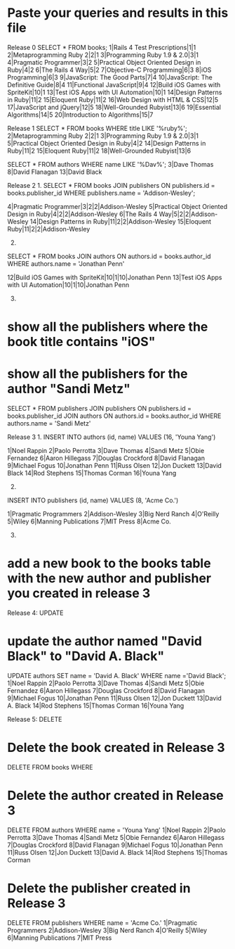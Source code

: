 Paste your queries and results in this file
================================================================================
Release 0
SELECT * FROM books;
1|Rails 4 Test Prescriptions|1|1
2|Metaprogramming Ruby 2|2|1
3|Programming Ruby 1.9 & 2.0|3|1
4|Pragmatic Programmer|3|2
5|Practical Object Oriented Design in Ruby|4|2
6|The Rails 4 Way|5|2
7|Objective-C Programming|6|3
8|iOS Programming|6|3
9|JavaScript: The Good Parts|7|4
10|JavaScript: The Definitive Guide|8|4
11|Functional JavaScript|9|4
12|Build iOS Games with SpriteKit|10|1
13|Test iOS Apps with UI Automation|10|1
14|Design Patterns in Ruby|11|2
15|Eloquent Ruby|11|2
16|Web Design with HTML & CSS|12|5
17|JavaScript and jQuery|12|5
18|Well-Grounded Rubyist|13|6
19|Essential Algorithms|14|5
20|Introduction to Algorithms|15|7

Release 1
SELECT * FROM books WHERE title LIKE '%ruby%';
2|Metaprogramming Ruby 2|2|1
3|Programming Ruby 1.9 & 2.0|3|1
5|Practical Object Oriented Design in Ruby|4|2
14|Design Patterns in Ruby|11|2
15|Eloquent Ruby|11|2
18|Well-Grounded Rubyist|13|6

SELECT * FROM authors WHERE name LIKE '%Dav%';
3|Dave Thomas
8|David Flanagan
13|David Black

Release 2
1.
SELECT * FROM books
JOIN publishers ON publishers.id = books.publisher_id
WHERE publishers.name = 'Addison-Wesley';

4|Pragmatic Programmer|3|2|2|Addison-Wesley
5|Practical Object Oriented Design in Ruby|4|2|2|Addison-Wesley
6|The Rails 4 Way|5|2|2|Addison-Wesley
14|Design Patterns in Ruby|11|2|2|Addison-Wesley
15|Eloquent Ruby|11|2|2|Addison-Wesley

2.
SELECT * FROM books
JOIN authors ON authors.id = books.author_id
WHERE authors.name = 'Jonathan Penn'

12|Build iOS Games with SpriteKit|10|1|10|Jonathan Penn
13|Test iOS Apps with UI Automation|10|1|10|Jonathan Penn

3.
# show all the publishers where the book title contains "iOS"

# show all the publishers for the author "Sandi Metz"
SELECT * FROM publishers
JOIN publishers ON publishers.id = books.publisher_id
JOIN authors ON authors.id = books.author_id
WHERE authors.name = 'Sandi Metz'

Release 3
1.
INSERT INTO authors (id, name)
VALUES (16, 'Youna Yang')

1|Noel Rappin
2|Paolo Perrotta
3|Dave Thomas
4|Sandi Metz
5|Obie Fernandez
6|Aaron Hillegass
7|Douglas Crockford
8|David Flanagan
9|Michael Fogus
10|Jonathan Penn
11|Russ Olsen
12|Jon Duckett
13|David Black
14|Rod Stephens
15|Thomas Corman
16|Youna Yang

2.
INSERT INTO publishers (id, name)
VALUES (8, 'Acme Co.')

1|Pragmatic Programmers
2|Addison-Wesley
3|Big Nerd Ranch
4|O'Reilly
5|Wiley
6|Manning Publications
7|MIT Press
8|Acme Co.

3.
# add a new book to the books table with the new author and publisher you created in release 3

Release 4: UPDATE
# update the author named "David Black" to "David A. Black"
UPDATE authors SET name = 'David A. Black' WHERE name ='David Black';
1|Noel Rappin
2|Paolo Perrotta
3|Dave Thomas
4|Sandi Metz
5|Obie Fernandez
6|Aaron Hillegass
7|Douglas Crockford
8|David Flanagan
9|Michael Fogus
10|Jonathan Penn
11|Russ Olsen
12|Jon Duckett
13|David A. Black
14|Rod Stephens
15|Thomas Corman
16|Youna Yang

Release 5: DELETE
# Delete the book created in Release 3
DELETE FROM books
WHERE

# Delete the author created in Release 3
DELETE FROM authors
WHERE name = 'Youna Yang'
1|Noel Rappin
2|Paolo Perrotta
3|Dave Thomas
4|Sandi Metz
5|Obie Fernandez
6|Aaron Hillegass
7|Douglas Crockford
8|David Flanagan
9|Michael Fogus
10|Jonathan Penn
11|Russ Olsen
12|Jon Duckett
13|David A. Black
14|Rod Stephens
15|Thomas Corman

# Delete the publisher created in Release 3
DELETE FROM publishers
WHERE name = 'Acme Co.'
1|Pragmatic Programmers
2|Addison-Wesley
3|Big Nerd Ranch
4|O'Reilly
5|Wiley
6|Manning Publications
7|MIT Press














